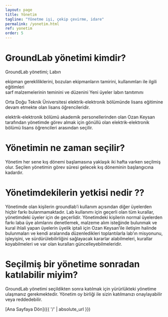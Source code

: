 ```yaml
---
layout: page
title: Yönetim
tagline: "Yönetme işi, çekip çevirme, idare"
permalink: /yonetim.html
ref: yonetim
order: 5
---
```



 <!--   -->
<h1>GroundLab yönetimi kimdir?</h1>

GroundLab yönetimi; Labın

ekipman gerekliliklerini, bozulan ekipmanların tamirini, kullanımları ile ilgili eğitimleri  
sarf malzemelerinin teminini ve düzenini
Yeni üyeler
labın tanıtımını

Orta Doğu Teknik Üniversitesi elektrik-elektronik bölümünde lisans eğitimine devam etmekte olan lisans öğrencileridir.


 elektrik-elektronik bölümü akademik personellerinden olan Ozan Keysan tarafından yönetimde görev almak için gönüllü olan elektrik-elektronik bölümü lisans öğrencileri arasından seçilir.




 <!--   -->

<h1>Yönetimin ne zaman seçilir?</h1>
Yönetim her sene kış dönemi başlamasına yaklaşık iki hafta varken seçilmiş olur. Seçilen yönetimin görev süresi gelecek kış döneminin başlangıcına kadardır.


 <!--   -->
<h1>Yönetimdekilerin yetkisi nedir ??</h1>
Yönetimde olan kişilerin groundlab’i kullanım açısından diğer üyelerden hiçbir farkı bulanmamaktadır. Lab kullanımı için geçerli olan tüm kurallar, yönetimdeki üyeler için de geçerlidir. Yönetimdeki kişilerin normal üyelerden farkı laba üye alımlarını denetlemek, malzeme alım isteğinde bulunmak ve kural ihlali yapan üyelerin üyelik iptali için Ozan Keysan’ile iletişim halinde bulunmaları ve kendi aralarında düzenledikleri toplantılarla lab’ın misyonunu, işleyişini, ve sürdürülebilirliğini sağlayacak kararlar alabilmeleri, kurallar koyabilmeleri ve var olan kuralları güncelleyebilmeleridir.

<h1>Seçilmiş bir yönetime sonradan katılabilir miyim?</h1>
GroundLab yönetimi seçildikten sonra katılmak için yürürlükteki yönetime ulaşmanız gerekmektedir. Yönetim oy birliği ile sizin katılmanızı onaylayabilir veya reddedebilir.


[Ana Sayfaya Dön]({{ '/' | absolute_url }})

